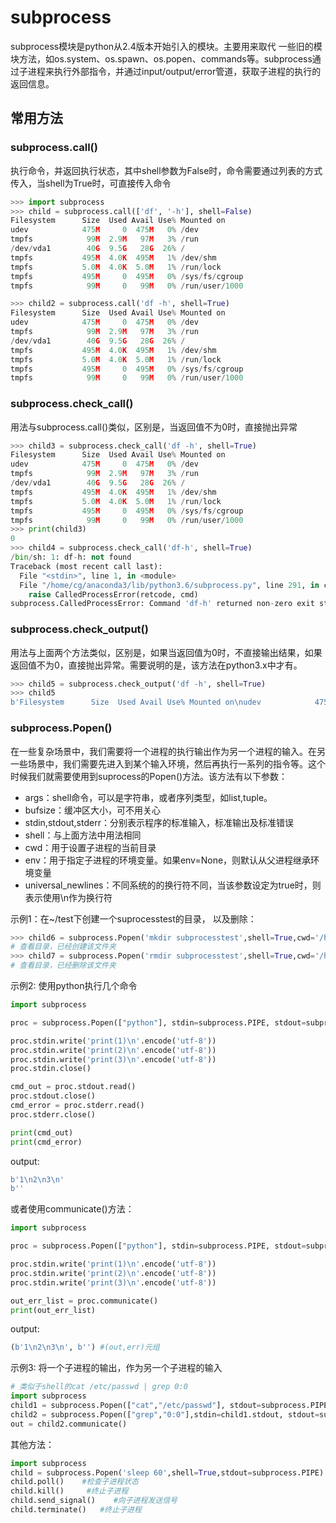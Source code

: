 # subprocess

subprocess模块是python从2.4版本开始引入的模块。主要用来取代 一些旧的模块方法，如os.system、os.spawn、os.popen、commands等。subprocess通过子进程来执行外部指令，并通过input/output/error管道，获取子进程的执行的返回信息。

## 常用方法

### subprocess.call()

执行命令，并返回执行状态，其中shell参数为False时，命令需要通过列表的方式传入，当shell为True时，可直接传入命令

```python
>>> import subprocess
>>> child = subprocess.call(['df', '-h'], shell=False)
Filesystem      Size  Used Avail Use% Mounted on
udev            475M     0  475M   0% /dev
tmpfs            99M  2.9M   97M   3% /run
/dev/vda1        40G  9.5G   28G  26% /
tmpfs           495M  4.0K  495M   1% /dev/shm
tmpfs           5.0M  4.0K  5.0M   1% /run/lock
tmpfs           495M     0  495M   0% /sys/fs/cgroup
tmpfs            99M     0   99M   0% /run/user/1000

>>> child2 = subprocess.call('df -h', shell=True)
Filesystem      Size  Used Avail Use% Mounted on
udev            475M     0  475M   0% /dev
tmpfs            99M  2.9M   97M   3% /run
/dev/vda1        40G  9.5G   28G  26% /
tmpfs           495M  4.0K  495M   1% /dev/shm
tmpfs           5.0M  4.0K  5.0M   1% /run/lock
tmpfs           495M     0  495M   0% /sys/fs/cgroup
tmpfs            99M     0   99M   0% /run/user/1000
```

### subprocess.check_call()

用法与subprocess.call()类似，区别是，当返回值不为0时，直接抛出异常

```python
>>> child3 = subprocess.check_call('df -h', shell=True)
Filesystem      Size  Used Avail Use% Mounted on
udev            475M     0  475M   0% /dev
tmpfs            99M  2.9M   97M   3% /run
/dev/vda1        40G  9.5G   28G  26% /
tmpfs           495M  4.0K  495M   1% /dev/shm
tmpfs           5.0M  4.0K  5.0M   1% /run/lock
tmpfs           495M     0  495M   0% /sys/fs/cgroup
tmpfs            99M     0   99M   0% /run/user/1000
>>> print(child3)
0
>>> child4 = subprocess.check_call('df-h', shell=True)
/bin/sh: 1: df-h: not found
Traceback (most recent call last):
  File "<stdin>", line 1, in <module>
  File "/home/cg/anaconda3/lib/python3.6/subprocess.py", line 291, in check_call
    raise CalledProcessError(retcode, cmd)
subprocess.CalledProcessError: Command 'df-h' returned non-zero exit status 127.
```

### subprocess.check_output()

用法与上面两个方法类似，区别是，如果当返回值为0时，不直接输出结果，如果返回值不为0，直接抛出异常。需要说明的是，该方法在python3.x中才有。

```python
>>> child5 = subprocess.check_output('df -h', shell=True)
>>> child5
b'Filesystem      Size  Used Avail Use% Mounted on\nudev            475M     0  475M   0% /dev\ntmpfs            99M  2.9M   97M   3% /run\n/dev/vda1        40G  9.5G   28G  26% /\ntmpfs           495M  4.0K  495M   1% /dev/shm\ntmpfs           5.0M  4.0K  5.0M   1% /run/lock\ntmpfs           495M     0  495M   0% /sys/fs/cgroup\ntmpfs            99M     0   99M   0% /run/user/1000\n'
```

### subprocess.Popen()

在一些复杂场景中，我们需要将一个进程的执行输出作为另一个进程的输入。在另一些场景中，我们需要先进入到某个输入环境，然后再执行一系列的指令等。这个时候我们就需要使用到suprocess的Popen()方法。该方法有以下参数：

* args：shell命令，可以是字符串，或者序列类型，如list,tuple。
* bufsize：缓冲区大小，可不用关心
* stdin,stdout,stderr：分别表示程序的标准输入，标准输出及标准错误
* shell：与上面方法中用法相同
* cwd：用于设置子进程的当前目录
* env：用于指定子进程的环境变量。如果env=None，则默认从父进程继承环境变量
* universal_newlines：不同系统的的换行符不同，当该参数设定为true时，则表示使用\n作为换行符

示例1：在~/test下创建一个suprocesstest的目录， 以及删除：

```python
>>> child6 = subprocess.Popen('mkdir subprocesstest',shell=True,cwd='/home/cg/test')
# 查看目录，已经创建该文件夹
>>> child7 = subprocess.Popen('rmdir subprocesstest',shell=True,cwd='/home/cg/test')
# 查看目录，已经删除该文件夹
```

示例2: 使用python执行几个命令

```python
import subprocess

proc = subprocess.Popen(["python"], stdin=subprocess.PIPE, stdout=subprocess.PIPE, stderr=subprocess.PIPE)

proc.stdin.write('print(1)\n'.encode('utf-8'))
proc.stdin.write('print(2)\n'.encode('utf-8'))
proc.stdin.write('print(3)\n'.encode('utf-8'))
proc.stdin.close()

cmd_out = proc.stdout.read()
proc.stdout.close()
cmd_error = proc.stderr.read()
proc.stderr.close()

print(cmd_out)
print(cmd_error)
```

output:

```python
b'1\n2\n3\n'
b''
```

或者使用communicate()方法：

```python
import subprocess

proc = subprocess.Popen(["python"], stdin=subprocess.PIPE, stdout=subprocess.PIPE, stderr=subprocess.PIPE)

proc.stdin.write('print(1)\n'.encode('utf-8'))
proc.stdin.write('print(2)\n'.encode('utf-8'))
proc.stdin.write('print(3)\n'.encode('utf-8'))

out_err_list = proc.communicate()
print(out_err_list)

```

output:

```python
(b'1\n2\n3\n', b'') #(out,err)元组
```

示例3: 将一个子进程的输出，作为另一个子进程的输入

```python
# 类似于shell的cat /etc/passwd | grep 0:0
import subprocess
child1 = subprocess.Popen(["cat","/etc/passwd"], stdout=subprocess.PIPE)
child2 = subprocess.Popen(["grep","0:0"],stdin=child1.stdout, stdout=subprocess.PIPE)
out = child2.communicate()
```

其他方法：

```python
import subprocess
child = subprocess.Popen('sleep 60',shell=True,stdout=subprocess.PIPE)
child.poll()    #检查子进程状态
child.kill()     #终止子进程
child.send_signal()    #向子进程发送信号
child.terminate()   #终止子进程
```

